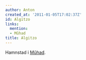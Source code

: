 ```yaml
---
author: Anton
created_at: '2011-01-05T17:02:37Z'
id: Algitzo
links:
  mention:
  - Mûhad
title: Algitzo
---
```


Hamnstad i [Mûhad].

  [Mûhad]: Mûhad
